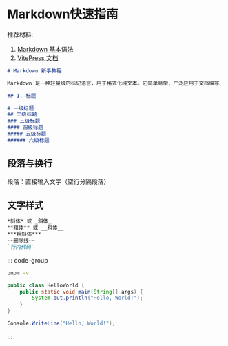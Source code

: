 # Markdown快速指南

推荐材料:
1. [Markdown 基本语法](https://markdown.com.cn/basic-syntax/)
2. [VitePress 文档](https://vitepress.dev/zh/)

```markdown 
# Markdown 新手教程

Markdown 是一种轻量级的标记语言，用于格式化纯文本。它简单易学，广泛应用于文档编写、博客撰写等场景。以下是基础语法指南：

## 1. 标题

# 一级标题
## 二级标题
### 三级标题
#### 四级标题
##### 五级标题
###### 六级标题

```

## 段落与换行
段落：直接输入文字（空行分隔段落）

## 文字样式
```markdown
*斜体* 或 _斜体_  
**粗体** 或 __粗体__  
***粗斜体***  
~~删除线~~  
`行内代码`
```

::: code-group
```sh [pnpm]
pnpm -v
```

```java [Java.java]
public class HelloWorld {
    public static void main(String[] args) {
        System.out.println("Hello, World!");
    }
}
```

```csharp [C#.cs]
Console.WriteLine("Hello, World!");
```

:::
